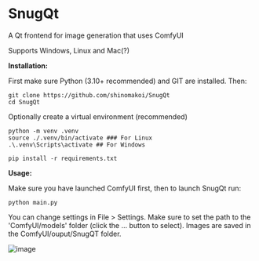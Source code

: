 # SnugQt
A Qt frontend for image generation that uses ComfyUI

Supports Windows, Linux and Mac(?)

**Installation:**

First make sure Python (3.10+ recommended) and GIT are installed. Then:
```
git clone https://github.com/shinomakoi/SnugQt
cd SnugQt
```
Optionally create a virtual environment (recommended)

```
python -m venv .venv
source ./.venv/bin/activate ### For Linux
.\.venv\Scripts\activate ## For Windows
```
```
pip install -r requirements.txt
```

**Usage:**

Make sure you have launched ComfyUI first, then to launch SnugQt run: 
```
python main.py
```
You can change settings in File > Settings. Make sure to set the path to the 'ComfyUI/models' folder (click the ... button to select).
Images are saved in the ComfyUI/ouput/SnugQT folder.

![image](https://github.com/shinomakoi/SnugQt/assets/112139428/23238904-323c-4f95-bbf8-32469d65f052)
